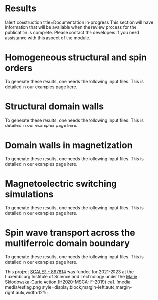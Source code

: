 # Results

!alert construction title=Documentation in-progress
This section will have information that will be available when the review process for the publication is complete. Please contact the developers if you need assistance with this aspect of the module.

# Homogeneous structural and spin orders

To generate these results, one needs the following input files. This is detailed in our examples page here.

# Structural domain walls

To generate these results, one needs the following input files. This is detailed in our examples page here.

# Domain walls in magnetization

To generate these results, one needs the following input files. This is detailed in our examples page here.

# Magnetoelectric switching simulations

To generate these results, one needs the following input files. This is detailed in our examples page here.

# Spin wave transport across the multiferroic domain boundary

To generate these results, one needs the following input files. This is detailed in our examples page here.


This project [SCALES - 897614](https://cordis.europa.eu/project/id/897614) was funded for 2021-2023 at the Luxembourg Institute of Science and Technology under the [Marie Skłodowska-Curie Action (H2020-MSCA-IF-2019)](https://ec.europa.eu/info/funding-tenders/opportunities/portal/screen/opportunities/topic-details/msca-if-2020) call.
!media media/euflag.png style=display:block;margin-left:auto;margin-right:auto;width:12%;

